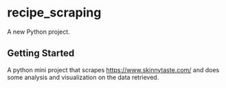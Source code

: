 # recipe_scraping

A new Python project.

## Getting Started

A python mini project that scrapes https://www.skinnytaste.com/ and does some analysis and visualization on the data retrieved.


